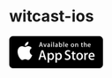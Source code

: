 # witcast-ios

<a href="https://itunes.apple.com/us/app/witcast/id1219861005?mt=8" > <img src="https://raw.githubusercontent.com/Witcast/witcast-ios/master/WiTcast/Image/Other/appstore.png" width="170" height="58"></a>
